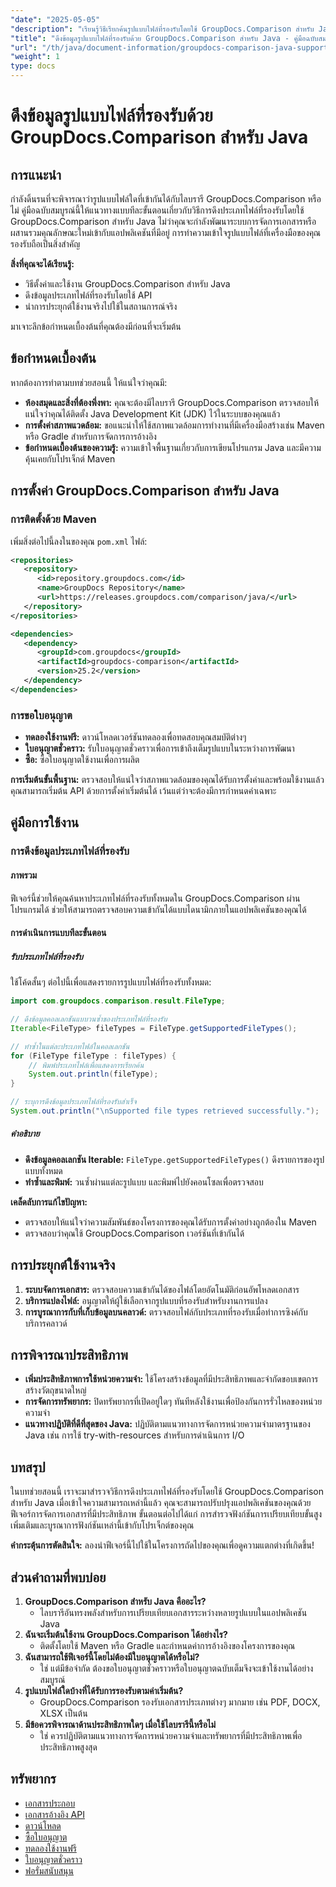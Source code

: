 ```yaml
---
"date": "2025-05-05"
"description": "เรียนรู้วิธีเรียกค้นรูปแบบไฟล์ที่รองรับโดยใช้ GroupDocs.Comparison สำหรับ Java ทำตามบทช่วยสอนทีละขั้นตอนนี้เพื่อปรับปรุงระบบการจัดการเอกสารของคุณ"
"title": "ดึงข้อมูลรูปแบบไฟล์ที่รองรับด้วย GroupDocs.Comparison สำหรับ Java - คู่มือฉบับสมบูรณ์"
"url": "/th/java/document-information/groupdocs-comparison-java-supported-formats/"
"weight": 1
type: docs
---
```

# ดึงข้อมูลรูปแบบไฟล์ที่รองรับด้วย GroupDocs.Comparison สำหรับ Java

## การแนะนำ

กำลังดิ้นรนที่จะพิจารณาว่ารูปแบบไฟล์ใดที่เข้ากันได้กับไลบรารี GroupDocs.Comparison หรือไม่ คู่มือฉบับสมบูรณ์นี้ให้แนวทางแบบทีละขั้นตอนเกี่ยวกับวิธีการดึงประเภทไฟล์ที่รองรับโดยใช้ GroupDocs.Comparison สำหรับ Java ไม่ว่าคุณจะกำลังพัฒนาระบบการจัดการเอกสารหรือผสานรวมคุณลักษณะใหม่เข้ากับแอปพลิเคชันที่มีอยู่ การทำความเข้าใจรูปแบบไฟล์ที่เครื่องมือของคุณรองรับถือเป็นสิ่งสำคัญ

**สิ่งที่คุณจะได้เรียนรู้:**
- วิธีตั้งค่าและใช้งาน GroupDocs.Comparison สำหรับ Java
- ดึงข้อมูลประเภทไฟล์ที่รองรับโดยใช้ API
- นำการประยุกต์ใช้งานจริงไปใช้ในสถานการณ์จริง

มาเจาะลึกข้อกำหนดเบื้องต้นที่คุณต้องมีก่อนที่จะเริ่มต้น

## ข้อกำหนดเบื้องต้น

หากต้องการทำตามบทช่วยสอนนี้ ให้แน่ใจว่าคุณมี:

- **ห้องสมุดและสิ่งที่ต้องพึ่งพา:** คุณจะต้องมีไลบรารี GroupDocs.Comparison ตรวจสอบให้แน่ใจว่าคุณได้ติดตั้ง Java Development Kit (JDK) ไว้ในระบบของคุณแล้ว
- **การตั้งค่าสภาพแวดล้อม:** ขอแนะนำให้ใช้สภาพแวดล้อมการทำงานที่มีเครื่องมือสร้างเช่น Maven หรือ Gradle สำหรับการจัดการการอ้างอิง
- **ข้อกำหนดเบื้องต้นของความรู้:** ความเข้าใจพื้นฐานเกี่ยวกับการเขียนโปรแกรม Java และมีความคุ้นเคยกับโปรเจ็กต์ Maven

## การตั้งค่า GroupDocs.Comparison สำหรับ Java

### การติดตั้งด้วย Maven

เพิ่มสิ่งต่อไปนี้ลงในของคุณ `pom.xml` ไฟล์:

```xml
<repositories>
   <repository>
      <id>repository.groupdocs.com</id>
      <name>GroupDocs Repository</name>
      <url>https://releases.groupdocs.com/comparison/java/</url>
   </repository>
</repositories>

<dependencies>
   <dependency>
      <groupId>com.groupdocs</groupId>
      <artifactId>groupdocs-comparison</artifactId>
      <version>25.2</version>
   </dependency>
</dependencies>
```

### การขอใบอนุญาต

- **ทดลองใช้งานฟรี:** ดาวน์โหลดเวอร์ชันทดลองเพื่อทดสอบคุณสมบัติต่างๆ
- **ใบอนุญาตชั่วคราว:** รับใบอนุญาตชั่วคราวเพื่อการเข้าถึงเต็มรูปแบบในระหว่างการพัฒนา
- **ซื้อ:** ซื้อใบอนุญาตใช้งานเพื่อการผลิต

**การเริ่มต้นขั้นพื้นฐาน:**
ตรวจสอบให้แน่ใจว่าสภาพแวดล้อมของคุณได้รับการตั้งค่าและพร้อมใช้งานแล้ว คุณสามารถเริ่มต้น API ด้วยการตั้งค่าเริ่มต้นได้ เว้นแต่ว่าจะต้องมีการกำหนดค่าเฉพาะ

## คู่มือการใช้งาน

### การดึงข้อมูลประเภทไฟล์ที่รองรับ

#### ภาพรวม
ฟีเจอร์นี้ช่วยให้คุณค้นหาประเภทไฟล์ที่รองรับทั้งหมดใน GroupDocs.Comparison ผ่านโปรแกรมได้ ช่วยให้สามารถตรวจสอบความเข้ากันได้แบบไดนามิกภายในแอปพลิเคชันของคุณได้

#### การดำเนินการแบบทีละขั้นตอน

##### รับประเภทไฟล์ที่รองรับ

ใช้โค้ดสั้นๆ ต่อไปนี้เพื่อแสดงรายการรูปแบบไฟล์ที่รองรับทั้งหมด:

```java
import com.groupdocs.comparison.result.FileType;

// ดึงข้อมูลคอลเลกชันแบบวนซ้ำของประเภทไฟล์ที่รองรับ
Iterable<FileType> fileTypes = FileType.getSupportedFileTypes();

// ทำซ้ำในแต่ละประเภทไฟล์ในคอลเลกชัน
for (FileType fileType : fileTypes) {
    // พิมพ์ประเภทไฟล์เพื่อแสดงการเรียกค้น
    System.out.println(fileType);
}

// ระบุการดึงข้อมูลประเภทไฟล์ที่รองรับสำเร็จ
System.out.println("\nSupported file types retrieved successfully.");
```

##### คำอธิบาย
- **ดึงข้อมูลคอลเลกชัน Iterable:** `FileType.getSupportedFileTypes()` ดึงรายการของรูปแบบทั้งหมด
- **ทำซ้ำและพิมพ์:** วนซ้ำผ่านแต่ละรูปแบบ และพิมพ์ไปยังคอนโซลเพื่อตรวจสอบ

**เคล็ดลับการแก้ไขปัญหา:**
- ตรวจสอบให้แน่ใจว่าความสัมพันธ์ของโครงการของคุณได้รับการตั้งค่าอย่างถูกต้องใน Maven
- ตรวจสอบว่าคุณใช้ GroupDocs.Comparison เวอร์ชันที่เข้ากันได้

## การประยุกต์ใช้งานจริง

1. **ระบบจัดการเอกสาร:** ตรวจสอบความเข้ากันได้ของไฟล์โดยอัตโนมัติก่อนอัพโหลดเอกสาร
2. **บริการแปลงไฟล์:** อนุญาตให้ผู้ใช้เลือกจากรูปแบบที่รองรับสำหรับงานการแปลง
3. **การบูรณาการกับที่เก็บข้อมูลบนคลาวด์:** ตรวจสอบไฟล์กับประเภทที่รองรับเมื่อทำการซิงค์กับบริการคลาวด์

## การพิจารณาประสิทธิภาพ

- **เพิ่มประสิทธิภาพการใช้หน่วยความจำ:** ใช้โครงสร้างข้อมูลที่มีประสิทธิภาพและจำกัดขอบเขตการสร้างวัตถุขนาดใหญ่
- **การจัดการทรัพยากร:** ปิดทรัพยากรที่เปิดอยู่ใดๆ ทันทีหลังใช้งานเพื่อป้องกันการรั่วไหลของหน่วยความจำ
- **แนวทางปฏิบัติที่ดีที่สุดของ Java:** ปฏิบัติตามแนวทางการจัดการหน่วยความจำมาตรฐานของ Java เช่น การใช้ try-with-resources สำหรับการดำเนินการ I/O

## บทสรุป

ในบทช่วยสอนนี้ เราจะมาสำรวจวิธีการดึงประเภทไฟล์ที่รองรับโดยใช้ GroupDocs.Comparison สำหรับ Java เมื่อเข้าใจความสามารถเหล่านี้แล้ว คุณจะสามารถปรับปรุงแอปพลิเคชันของคุณด้วยฟีเจอร์การจัดการเอกสารที่มีประสิทธิภาพ ขั้นตอนต่อไปได้แก่ การสำรวจฟังก์ชันการเปรียบเทียบขั้นสูงเพิ่มเติมและบูรณาการฟังก์ชันเหล่านี้เข้ากับโปรเจ็กต์ของคุณ

**คำกระตุ้นการตัดสินใจ:** ลองนำฟีเจอร์นี้ไปใช้ในโครงการถัดไปของคุณเพื่อดูความแตกต่างที่เกิดขึ้น!

## ส่วนคำถามที่พบบ่อย

1. **GroupDocs.Comparison สำหรับ Java คืออะไร?**
   - ไลบรารีอันทรงพลังสำหรับการเปรียบเทียบเอกสารระหว่างหลายรูปแบบในแอปพลิเคชัน Java
2. **ฉันจะเริ่มต้นใช้งาน GroupDocs.Comparison ได้อย่างไร?**
   - ติดตั้งโดยใช้ Maven หรือ Gradle และกำหนดค่าการอ้างอิงของโครงการของคุณ
3. **ฉันสามารถใช้ฟีเจอร์นี้โดยไม่ต้องมีใบอนุญาตได้หรือไม่?**
   - ใช่ แต่มีข้อจำกัด ต้องขอใบอนุญาตชั่วคราวหรือใบอนุญาตฉบับเต็มจึงจะเข้าใช้งานได้อย่างสมบูรณ์
4. **รูปแบบไฟล์ใดบ้างที่ได้รับการรองรับตามค่าเริ่มต้น?**
   - GroupDocs.Comparison รองรับเอกสารประเภทต่างๆ มากมาย เช่น PDF, DOCX, XLSX เป็นต้น
5. **มีข้อควรพิจารณาด้านประสิทธิภาพใดๆ เมื่อใช้ไลบรารีนี้หรือไม่**
   - ใช่ ควรปฏิบัติตามแนวทางการจัดการหน่วยความจำและทรัพยากรที่มีประสิทธิภาพเพื่อประสิทธิภาพสูงสุด

## ทรัพยากร

- [เอกสารประกอบ](https://docs.groupdocs.com/comparison/java/)
- [เอกสารอ้างอิง API](https://reference.groupdocs.com/comparison/java/)
- [ดาวน์โหลด](https://releases.groupdocs.com/comparison/java/)
- [ซื้อใบอนุญาต](https://purchase.groupdocs.com/buy)
- [ทดลองใช้งานฟรี](https://releases.groupdocs.com/comparison/java/)
- [ใบอนุญาตชั่วคราว](https://purchase.groupdocs.com/temporary-license/)
- [ฟอรั่มสนับสนุน](https://forum.groupdocs.com/c/comparison)